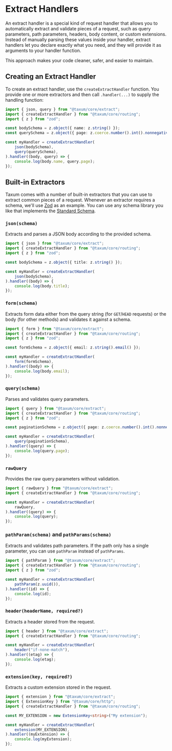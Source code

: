 # Extract Handlers

An extract handler is a special kind of request handler that allows you to automatically extract and validate pieces of
a request, such as query parameters, path parameters, headers, body content, or custom extensions. Instead of manually
parsing these values inside your handler, extract handlers let you declare exactly what you need, and they will provide
it as arguments to your handler function.

This approach makes your code cleaner, safer, and easier to maintain.

## Creating an Extract Handler

To create an extract handler, use the `createExtractHandler` function. You provide one or more extractors and then call
`.handler(...)` to supply the handling function:

```ts
import { json, query } from "@taxum/core/extract";
import { createExtractHandler } from "@taxum/core/routing";
import { z } from "zod";

const bodySchema = z.object({ name: z.string() });
const querySchema = z.object({ page: z.coerce.number().int().nonnegative() });

const myHandler = createExtractHandler(
    json(bodySchema),
    query(querySchema),
).handler((body, query) => {
    console.log(body.name, query.page);
});
```

## Built-in Extractors

Taxum comes with a number of built-in extractors that you can use to extract common pieces of a request. Whenever an
extractor requires a schema, we'll use [Zod](https://github.com/colinhacks/zod) as an example. You can use any schema
library you like that implements the [Standard Schema](https://github.com/standard-schema/standard-schema).

### `json(schema)`

Extracts and parses a JSON body according to the provided schema.

```ts
import { json } from "@taxum/core/extract";
import { createExtractHandler } from "@taxum/core/routing";
import { z } from "zod";

const bodySchema = z.object({ title: z.string() });

const myHandler = createExtractHandler(
    json(bodySchema),
).handler((body) => {
    console.log(body.title);
});
```

### `form(schema)`

Extracts form data either from the query string (for `GET`/`HEAD` requests) or the body (for other methods) and
validates it against a schema.

```ts
import { form } from "@taxum/core/extract";
import { createExtractHandler } from "@taxum/core/routing";
import { z } from "zod";

const formSchema = z.object({ email: z.string().email() });

const myHandler = createExtractHandler(
    form(formSchema),
).handler((body) => {
    console.log(body.email);
});
```

### `query(schema)`

Parses and validates query parameters.

```ts
import { query } from "@taxum/core/extract";
import { createExtractHandler } from "@taxum/core/routing";
import { z } from "zod";

const paginationSchema = z.object({ page: z.coerce.number().int().nonnegative() });

const myHandler = createExtractHandler(
    query(paginationSchema),
).handler((query) => {
    console.log(query.page);
});
```

### `rawQuery`

Provides the raw query parameters without validation.

```ts
import { rawQuery } from "@taxum/core/extract";
import { createExtractHandler } from "@taxum/core/routing";

const myHandler = createExtractHandler(
    rawQuery,
).handler((query) => {
    console.log(query);
});
```

### `pathParam(schema)` and `pathParams(schema)`

Extracts and validates path parameters. If the path only has a single parameter, you can use `pathParam` instead of
`pathParams`.

```ts
import { pathParam } from "@taxum/core/extract";
import { createExtractHandler } from "@taxum/core/routing";
import { z } from "zod";

const myHandler = createExtractHandler(
    pathParam(z.uuid()),
).handler((id) => {
    console.log(id);
});
```

### `header(headerName, required?)`

Extracts a header stored from the request.

```ts
import { header } from "@taxum/core/extract";
import { createExtractHandler } from "@taxum/core/routing";

const myHandler = createExtractHandler(
    header("if-none-match"),
).handler((etag) => {
    console.log(etag);
});
```

### `extension(key, required?)`

Extracts a custom extension stored in the request.

```ts
import { extension } from "@taxum/core/extract";
import { ExtensionKey } from "@taxum/core/http";
import { createExtractHandler } from "@taxum/core/routing";

const MY_EXTENSION = new ExtensionKey<string>("My extension");

const myHandler = createExtractHandler(
    extension(MY_EXTENSION),
).handler((myExtension) => {
    console.log(myExtension);
});
```
